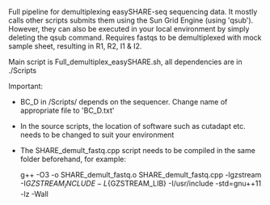 Full pipeline for demultiplexing easySHARE-seq sequencing data.
It mostly calls other scripts submits them using the Sun Grid Engine (using 'qsub'). However, they can also be executed in your local environment by simply deleting the qsub command.
Requires fastqs to be demultiplexed with mock sample sheet, resulting in R1, R2, I1 & I2.

Main script is Full_demultiplex_easySHARE.sh, all dependencies are in ./Scripts

Important: 
- BC_D in /Scripts/ depends on the sequencer. Change name of appropriate file to 'BC_D.txt'
- In the source scripts, the location of software such as cutadapt etc. needs to be changed to suit your environment
- The SHARE_demult_fastq.cpp script needs to be compiled in the same folder beforehand, for example:

  g++ -O3 -o SHARE_demult_fastq.o SHARE_demult_fastq.cpp -lgzstream -I${GZSTREAM_INCLUDE} -L${GZSTREAM_LIB} -I/usr/include -std=gnu++11 -lz -Wall
